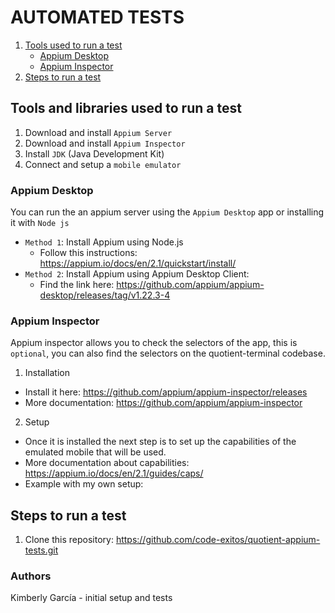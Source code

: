 # AUTOMATED TESTS

1. [Tools used to run a test](#Tools-used-to-run-a-test)
   * [Appium Desktop](#Appium-Desktop) 
   * [Appium Inspector](#Appium-Inspector)
2. [Steps to run a test](#Steps-to-run-a-test)

## Tools and libraries used to run a test
1. Download and install `Appium Server` 
2. Download and install `Appium Inspector`
3. Install `JDK` (Java Development Kit)
4. Connect and setup a `mobile emulator`

### Appium Desktop
You can run the an appium server using the `Appium Desktop` app or installing it with `Node js`
* `Method 1`: Install Appium using Node.js
  - Follow this instructions: https://appium.io/docs/en/2.1/quickstart/install/
* `Method 2`: Install Appium using Appium Desktop Client: 
  - Find the link here: https://github.com/appium/appium-desktop/releases/tag/v1.22.3-4

### Appium Inspector
Appium inspector allows you to check the selectors of the app, this is `optional`, you can also find the selectors on the quotient-terminal codebase.

1. Installation 
- Install it here: https://github.com/appium/appium-inspector/releases
- More documentation: https://github.com/appium/appium-inspector

2. Setup
- Once it is installed the next step is to set up the capabilities of the emulated mobile that will be used.
- More documentation about capabilities: https://appium.io/docs/en/2.1/guides/caps/
- Example with my own setup:

## Steps to run a test
1. Clone this repository: https://github.com/code-exitos/quotient-appium-tests.git

### Authors
Kimberly García - initial setup and tests